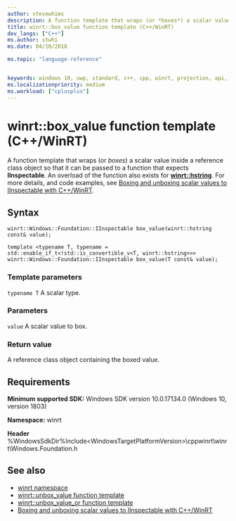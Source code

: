 ```yaml
---
author: stevewhims
description: A function template that wraps (or *boxes*) a scalar value inside a reference class object so that it can be passed to a function that expects **IInspectable**.
title: winrt::box_value function template (C++/WinRT)
dev_langs: ["C++"]
ms.author: stwhi
ms.date: 04/10/2018

ms.topic: "language-reference"


keywords: windows 10, uwp, standard, c++, cpp, winrt, projection, api, reference, box, boxing
ms.localizationpriority: medium
ms.workload: ["cplusplus"]
---
```


# winrt::box_value function template (C++/WinRT)
A function template that wraps (or *boxes*) a scalar value inside a reference class object so that it can be passed to a function that expects **IInspectable**. An overload of the function also exists for [**winrt::hstring**](hstring.md). For more details, and code examples, see [Boxing and unboxing scalar values to IInspectable with C++/WinRT](/windows/uwp/cpp-and-winrt-apis/boxing).

## Syntax
```cppwinrt
winrt::Windows::Foundation::IInspectable box_value(winrt::hstring const& value);

template <typename T, typename = std::enable_if_t<!std::is_convertible_v<T, winrt::hstring>>>
winrt::Windows::Foundation::IInspectable box_value(T const& value);
```

### Template parameters
`typename T`
A scalar type.

### Parameters
`value`
A scalar value to box.

### Return value 
A reference class object containing the boxed value.

## Requirements
**Minimum supported SDK:** Windows SDK version 10.0.17134.0 (Windows 10, version 1803)

**Namespace:** winrt

**Header** %WindowsSdkDir%Include\<WindowsTargetPlatformVersion>\cppwinrt\winrt\Windows.Foundation.h

## See also 
* [winrt namespace](winrt.md)
* [winrt::unbox_value function template](unbox-value.md)
* [winrt::unbox_value_or function template](unbox-value-or.md)
* [Boxing and unboxing scalar values to IInspectable with C++/WinRT](/windows/uwp/cpp-and-winrt-apis/boxing)
